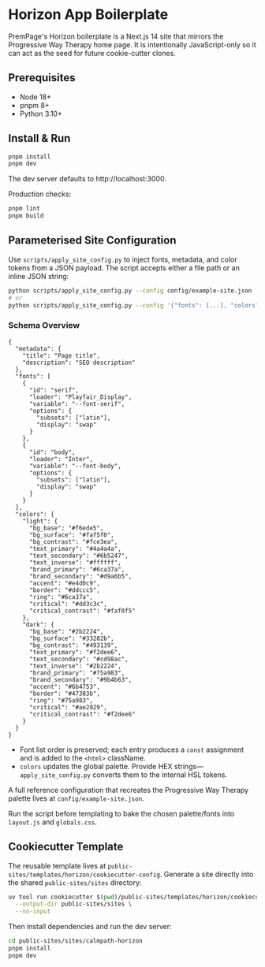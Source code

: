 # Horizon App Boilerplate

PremPage's Horizon boilerplate is a Next.js 14 site that mirrors the Progressive Way Therapy home page. It is intentionally JavaScript-only so it can act as the seed for future cookie-cutter clones.

## Prerequisites
- Node 18+
- pnpm 8+
- Python 3.10+

## Install & Run
```bash
pnpm install
pnpm dev
```
The dev server defaults to http://localhost:3000.

Production checks:
```bash
pnpm lint
pnpm build
```

## Parameterised Site Configuration
Use `scripts/apply_site_config.py` to inject fonts, metadata, and color tokens from a JSON payload. The script accepts either a file path or an inline JSON string:

```bash
python scripts/apply_site_config.py --config config/example-site.json
# or
python scripts/apply_site_config.py --config '{"fonts": [...], "colors": {...}}'
```

### Schema Overview
```jsonc
{
  "metadata": {
    "title": "Page title",
    "description": "SEO description"
  },
  "fonts": [
    {
      "id": "serif",
      "loader": "Playfair_Display",
      "variable": "--font-serif",
      "options": {
        "subsets": ["latin"],
        "display": "swap"
      }
    },
    {
      "id": "body",
      "loader": "Inter",
      "variable": "--font-body",
      "options": {
        "subsets": ["latin"],
        "display": "swap"
      }
    }
  ],
  "colors": {
    "light": {
      "bg_base": "#f6ede5",
      "bg_surface": "#faf5f0",
      "bg_contrast": "#fce3ea",
      "text_primary": "#4a4a4a",
      "text_secondary": "#6b5247",
      "text_inverse": "#ffffff",
      "brand_primary": "#6ca37a",
      "brand_secondary": "#d9a6b5",
      "accent": "#e4d0c9",
      "border": "#ddccc5",
      "ring": "#6ca37a",
      "critical": "#dd3c3c",
      "critical_contrast": "#faf8f5"
    },
    "dark": {
      "bg_base": "#2b2224",
      "bg_surface": "#33282b",
      "bg_contrast": "#493139",
      "text_primary": "#f2dee6",
      "text_secondary": "#cd98ac",
      "text_inverse": "#2b2224",
      "brand_primary": "#75a983",
      "brand_secondary": "#9b4b63",
      "accent": "#6b4753",
      "border": "#47383b",
      "ring": "#75a983",
      "critical": "#ae2929",
      "critical_contrast": "#f2dee6"
    }
  }
}
```
- Font list order is preserved; each entry produces a `const` assignment and is added to the `<html>` className.
- `colors` updates the global palette. Provide HEX strings—`apply_site_config.py` converts them to the internal HSL tokens.

A full reference configuration that recreates the Progressive Way Therapy palette lives at `config/example-site.json`.

Run the script before templating to bake the chosen palette/fonts into `layout.js` and `globals.css`.

## Cookiecutter Template

The reusable template lives at `public-sites/templates/horizon/cookiecutter-config`. Generate a site directly into the shared `public-sites/sites` directory:

```bash
uv tool run cookiecutter $(pwd)/public-sites/templates/horizon/cookiecutter-config \
  --output-dir public-sites/sites \
  --no-input
```

Then install dependencies and run the dev server:

```bash
cd public-sites/sites/calmpath-horizon
pnpm install
pnpm dev
```
